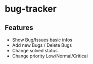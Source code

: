 # bug-tracker

## Features

- Show Bug/Issues basic infos
- Add new Bugs / Delete Bugs
- Change solved status
- Change priority Low/Normal/Critical